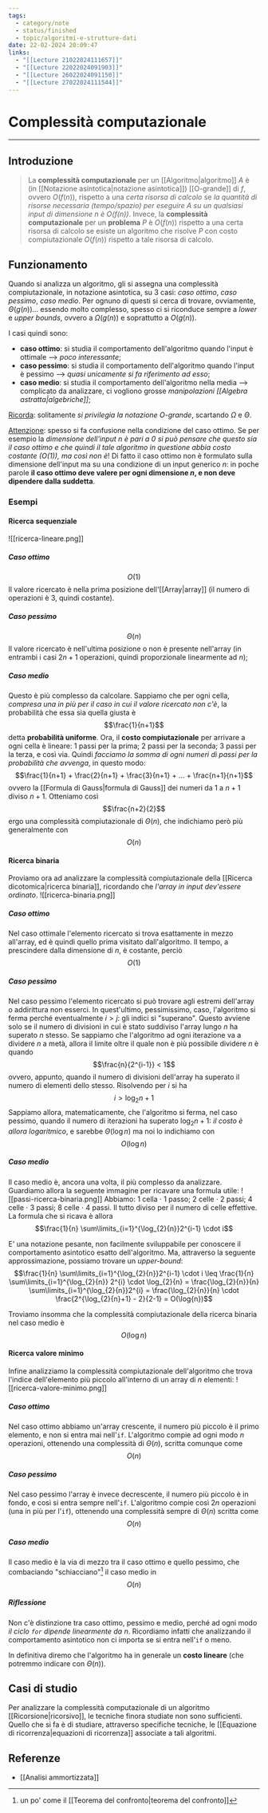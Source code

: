```yaml
---
tags:
  - category/note
  - status/finished
  - topic/algoritmi-e-strutture-dati
date: 22-02-2024 20:09:47
links:
  - "[[Lecture 21022024111657]]"
  - "[[Lecture 22022024091903]]"
  - "[[Lecture 26022024091150]]"
  - "[[Lecture 27022024111544]]"
---
```

# Complessità computazionale
---
## Introduzione
> La **complessità computazionale** per un [[Algoritmo|algoritmo]] $A$ è (in [[Notazione asintotica|notazione asintotica]]) [[O-grande]] di $f$, ovvero $O(f(n))$, rispetto a una _certa risorsa di calcolo_ se _la quantità di risorse necessaria (tempo/spazio) per eseguire $A$ su un qualsiasi input di dimensione $n$ è $O(f(n))$_.
> Invece, la **complessità computazionale** per un **problema** $P$ è $O(f(n))$ rispetto a una certa risorsa di calcolo se esiste un algoritmo che risolve $P$ con costo compiutazionale $O(f(n))$ rispetto a tale risorsa di calcolo.

## Funzionamento
Quando si analizza un algoritmo, gli si assegna una complessità compiutazionale, in notazione asintotica, su 3 casi: _caso ottimo_, _caso pessimo_, _caso medio_. Per ognuno di questi si cerca di trovare, ovviamente, $\Theta(g(n))$... essendo molto complesso, spesso ci si riconduce sempre a _lower_ e _upper bounds_, ovvero a $\Omega(g(n))$ e soprattutto a $O(g(n))$.

I casi quindi sono:
- **caso ottimo**: si studia il comportamento dell'algoritmo quando l'input è ottimale --> _poco interessante_;
- **caso pessimo**: si studia il comportamento dell'algoritmo quando l'input è pessimo --> _quasi unicamente si fa riferimento ad esso_;
- **caso medio**: si studia il comportamento dell'algoritmo nella media --> complicato da analizzare, ci vogliono grosse _manipolazioni [[Algebra astratta|algebriche]]_;

<u>Ricorda</u>: solitamente _si privilegia la notazione $O$-grande_, scartando $\Omega$ e $\Theta$.

<u>Attenzione</u>: spesso si fa confusione nella condizione del caso ottimo. Se per esempio la _dimensione dell'input $n$ è pari a 0 si può pensare che questo sia il caso ottimo e che quindi il tale algoritmo in questione abbia costo costante ($O(1)$), ma così non è_! Di fatto il caso ottimo non è formulato sulla dimensione dell'input ma su una condizione di un input generico $n$: in poche parole **il caso ottimo deve valere per ogni dimensione $n$, e non deve dipendere dalla suddetta**.

### Esempi
#### Ricerca sequenziale
![[ricerca-lineare.png]]

##### Caso ottimo
$$O(1)$$
Il valore ricercato è nella prima posizione dell'[[Array|array]] (il numero di operazioni è 3, quindi costante).

##### Caso pessimo
$$\Theta(n)$$
Il valore ricercato è nell'ultima posizione o non è presente nell'array (in entrambi i casi $2n + 1$ operazioni, quindi proporzionale linearmente ad $n$);

##### Caso medio
Questo è più complesso da calcolare. Sappiamo che per ogni cella, _compresa una in più per il caso in cui il valore ricercato non c'è_, la probabilità che essa sia quella giusta è $$\frac{1}{n+1}$$
detta **probabilità uniforme**.
Ora, il **costo compiutazionale** per arrivare a ogni cella è lineare: 1 passi per la prima; 2 passi per la seconda; 3 passi per la terza, e così via. Quindi _facciamo la somma di ogni numeri di passi per la probabilità che avvenga_, in questo modo:
$$\frac{1}{n+1} + \frac{2}{n+1} + \frac{3}{n+1} + ... + \frac{n+1}{n+1}$$
ovvero la [[Formula di Gauss|formula di Gauss]] dei numeri da $1$ a $n+1$ diviso $n+1$. Otteniamo così
$$\frac{n+2}{2}$$
ergo una complessità compiutazionale di $\Theta(n)$, che indichiamo però più generalmente con
$$O(n)$$

#### Ricerca binaria
Proviamo ora ad analizzare la complessità compiutazionale della [[Ricerca dicotomica|ricerca binaria]], ricordando che _l'array in input dev'essere ordinato_.
![[ricerca-binaria.png]]

##### Caso ottimo
Nel caso ottimale l'elemento ricercato si trova esattamente in mezzo all'array, ed è quindi quello prima visitato dall'algoritmo. Il tempo, a prescindere dalla dimensione di $n$, è costante, perciò
$$O(1)$$

##### Caso pessimo
Nel caso pessimo l'elemento ricercato si può trovare agli estremi dell'array o addirittura non esserci. In quest'ultimo, pessimissimo, caso, l'algoritmo si ferma perché eventualmente $i > j$: gli indici si "superano". Questo avviene solo se il numero di divisioni in cui è stato suddiviso l'array lungo $n$ ha superato $n$ stesso. Se sappiamo che l'algoritmo ad ogni iterazione va a dividere $n$ a metà, allora il limite oltre il quale non è più possibile dividere $n$ è quando
$$\frac{n}{2^{i-1}} < 1$$
ovvero, appunto, quando il numero di divisioni dell'array ha superato il numero di elementi dello stesso.
Risolvendo per $i$ si ha
$$i > \log_{2}{n} + 1$$
Sappiamo allora, matematicamente, che l'algoritmo si ferma, nel caso pessimo, quando il numero di iterazioni ha superato $\log_{2}{n} + 1$: _il costo è allora logaritmico_, e sarebbe $\Theta(\log{n})$ ma noi lo indichiamo con
$$O(\log{n})$$

##### Caso medio
Il caso medio è, ancora una volta, il più complesso da analizzare. Guardiamo allora la seguente immagine per ricavare una formula utile:
![[passi-ricerca-binaria.png]]
Abbiamo: 1 cella $\cdot$ 1 passo; 2 celle $\cdot$ 2 passi; 4 celle $\cdot$ 3 passi; 8 celle $\cdot$ 4 passi. Il tutto diviso per il numero di celle effettive. La formula che si ricava è allora
$$\frac{1}{n} \sum\limits_{i=1}^{\log_{2}{n}}2^{i-1} \cdot i$$

E' una notazione pesante, non facilmente sviluppabile per conoscere il comportamento asintotico esatto dell'algoritmo. Ma, attraverso la seguente approssimazione, possiamo trovare un _upper-bound_:
$$\frac{1}{n} \sum\limits_{i=1}^{\log_{2}{n}}2^{i-1} \cdot i \leq \frac{1}{n} \sum\limits_{i=1}^{\log_{2}{n}} 2^{i} \cdot \log_{2}{n} = \frac{\log_{2}{n}}{n} \sum\limits_{i=1}^{\log_{2}{n}}2^{i} = \frac{\log_{2}{n}}{n} \cdot \frac{2^{\log_{2}{n}+1} - 2}{2-1} = O(\log{n})$$

Troviamo insomma che la complessità compiutazionale della ricerca binaria nel caso medio è
$$O(\log{n})$$

#### Ricerca valore minimo
Infine analizziamo la complessità compiutazionale dell'algoritmo che trova l'indice dell'elemento più piccolo all'interno di un array di $n$ elementi:
![[ricerca-valore-minimo.png]]

##### Caso ottimo
Nel caso ottimo abbiamo un'array crescente, il numero più piccolo è il primo elemento, e non si entra mai nell'`if`. L'algoritmo compie ad ogni modo $n$ operazioni, ottenendo una complessità di $\Theta(n)$, scritta comunque come
$$O(n)$$

##### Caso pessimo
Nel caso pessimo l'array è invece decrescente, il numero più piccolo è in fondo, e così si entra sempre nell'`if`. L'algoritmo compie così $2n$ operazioni (una in più per l'`if`), ottenendo una complessità sempre di $\Theta(n)$ scritta come
$$O(n)$$

##### Caso medio
Il caso medio è la via di mezzo tra il caso ottimo e quello pessimo, che combaciando "schiacciano"[^1] il caso medio in
$$O(n)$$

##### Riflessione
Non c'è distinzione tra caso ottimo, pessimo e medio, perché ad ogni modo _il ciclo `for` dipende linearmente da $n$_. Ricordiamo infatti che analizzando il comportamento asintotico non ci importa se si entra nell'`if` o meno.

In definitiva diremo che l'algoritmo ha in generale un **costo lineare** (che potremmo indicare con $\Theta(n)$).

## Casi di studio
Per analizzare la complessità computazionale di un algoritmo [[Ricorsione|ricorsivo]], le tecniche finora studiate non sono sufficienti. Quello che si fa è di studiare, attraverso specifiche tecniche, le [[Equazione di ricorrenza|equazioni di ricorrenza]] associate a tali algoritmi.

## Referenze
- [[Analisi ammortizzata]]

[^1]: un po' come il [[Teorema del confronto|teorema del confronto]]